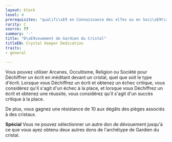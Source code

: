 ```yaml
---
layout: block
level: 4
prerequisites: "qualifi\xE9 en Connaissance des elfes ou en Soci\xE9t\xE9"
rarity: C
source: ??
summary: '-'
title: "D\xE9vouement de Gardien du Cristal"
titleEN: Crystal Keeper Dedication
traits:
- general

---
```


<p>Vous pouvez utiliser Arcanes, Occultisme, Religion ou Société pour Déchiffrer un écrit en méditant devant un cristal, quel que soit le type d'écrit. Lorsque vous Déchiffrez un écrit et obtenez un échec critique, vous considérez qu'il s'agit d'un échec à la place, et lorsque vous Déchiffrez un écrit et obtenez une réussite, vous considérez qu'il s'agit d'un succès critique à la place.</p>
<p>De plus, vous gagnez une résistance de 10 aux dégâts des pièges associés à des cristaux.</p>
<p><strong>Spécial</strong> Vous ne pouvez sélectionner un autre don de dévouement jusqu'à ce que vous ayez obtenu deux autres dons de l'archétype de Gardien du cristal.</p>